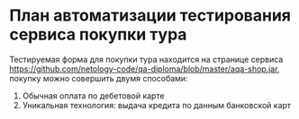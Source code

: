 # План автоматизации тестирования сервиса покупки тура

Тестируемая форма для покупки тура находится на странице сервиса https://github.com/netology-code/qa-diploma/blob/master/aqa-shop.jar, покупку можно совершить двумя способами:
1. Обычная оплата по дебетовой карте
1. Уникальная технология: выдача кредита по данным банковской карт
